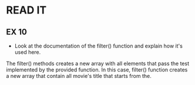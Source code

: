 # READ IT
## EX 10
* Look at the documentation of the filter() function and explain how it's used here.

The filter() methods creates a new array with all elements that pass the test implemented by the provided function. In this case, filter() function creates a new array that contain all movie's title that starts from the. 